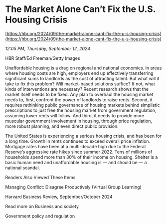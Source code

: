 # The Market Alone Can’t Fix the U.S. Housing Crisis

[https://hbr.org/2024/09/the-market-alone-cant-fix-the-u-s-housing-crisis](https://hbr.org/2024/09/the-market-alone-cant-fix-the-u-s-housing-crisis)

*12:05 PM, Thursday, September 12, 2024*

HBR Staff/Ed Freeman/Getty Images

Unaffordable housing is a drag on regional and national economies. In areas where housing costs are high, employers end up effectively transferring significant sums to landlords as the cost of attracting talent. But what will it take to fix this problem? Will market-based solutions suffice? If not, what kinds of interventions are necessary? Recent research shows that the market itself needs to be fixed. Any plan to overhaul the housing market needs to, first, confront the power of landlords to raise rents. Second, it requires rethinking public governance of housing markets behind simplistic prescriptions to just free the housing market from government regulation, assuming lower rents will follow. And third, it needs to provide more muscular government involvement in housing, through price regulation, more robust planning, and even direct public provision.

The United States is experiencing a serious housing crisis, and has been for a long time. Growth in rents continues to exceed overall price inflation. Mortgage rates have been at a multi-decade high due to the Federal Reserve’s aggressive rate hikes since summer 2022. Tens of millions of households spend more than 30% of their income on housing. Shelter is a basic human need and unaffordable housing is — and should be — a national scandal.

Readers Also Viewed These Items

Managing Conflict: Disagree Productively (Virtual Group Learning)

Harvard Business Review, September/October 2024

Read more on Business and society

Government policy and regulation

